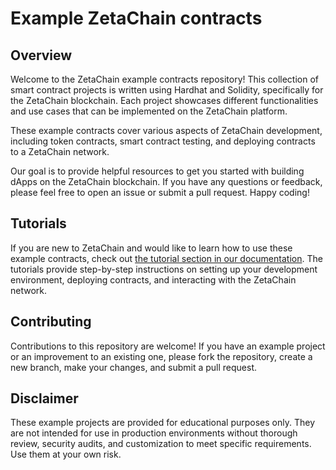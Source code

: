 # Example ZetaChain contracts

## Overview

Welcome to the ZetaChain example contracts repository! This collection of smart
contract projects is written using Hardhat and Solidity, specifically for the
ZetaChain blockchain. Each project showcases different functionalities and use
cases that can be implemented on the ZetaChain platform.

These example contracts cover various aspects of ZetaChain development,
including token contracts, smart contract testing, and deploying contracts to a
ZetaChain network.

Our goal is to provide helpful resources to get you started with building dApps
on the ZetaChain blockchain. If you have any questions or feedback, please feel
free to open an issue or submit a pull request. Happy coding!

## Tutorials

If you are new to ZetaChain and would like to learn how to use these example
contracts, check out [the tutorial section in our
documentation](https://www.zetachain.com/docs/developers/overview/). The
tutorials provide step-by-step instructions on setting up your development
environment, deploying contracts, and interacting with the ZetaChain network.

## Contributing

Contributions to this repository are welcome! If you have an example project or
an improvement to an existing one, please fork the repository, create a new
branch, make your changes, and submit a pull request.

## Disclaimer

These example projects are provided for educational purposes only. They are not
intended for use in production environments without thorough review, security
audits, and customization to meet specific requirements. Use them at your own
risk.